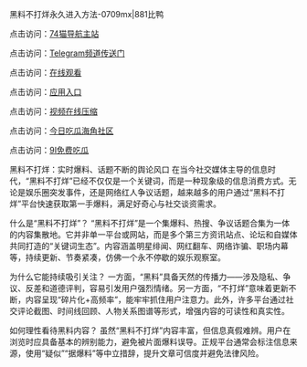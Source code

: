 黑料不打烊永久进入方法-0709mx|881比鸭

点击访问：<a href="https://74mao.com/">74猫导航主站</a>

点击访问：<a href="https://74mao.com/">Telegram频道传送门</a>

点击访问：<a href="https://heiliaotlyq53.pages.dev">在线观看</a>

点击访问：<a href="https://heiliao3gvg9x.pages.dev">应用入口</a>

点击访问：<a href="https://heiliaoxfe5rb.pages.dev">视频在线压缩</a>

点击访问：<a href="https://heiliaoubleqx.pages.dev">今日吃瓜海角社区</a>

点击访问：<a href="https://heiliao5s28gk.pages.dev ">9I免费吃瓜</a>


黑料不打烊：实时爆料、话题不断的舆论风口
在当今社交媒体主导的信息时代，“黑料不打烊”已经不仅仅是一个关键词，而是一种现象级的信息消费方式。无论是娱乐圈突发事件，还是网络红人争议话题，越来越多的用户通过“黑料不打烊”平台快速获取第一手爆料，满足好奇心与社交谈资需求。

什么是“黑料不打烊”？
“黑料不打烊”是一个集爆料、热搜、争议话题合集为一体的内容集散地。它并非单一平台或网站，而是多个第三方资讯站点、论坛和自媒体共同打造的“关键词生态”。内容涵盖明星绯闻、网红翻车、网络诈骗、职场内幕等，持续更新、节奏紧凑，仿佛一个永不停歇的娱乐观察室。

为什么它能持续吸引关注？
一方面，“黑料”具备天然的传播力——涉及隐私、争议、反差和道德评判，容易引发用户强烈情绪。另一方面，“不打烊”意味着更新不断，内容呈现“碎片化+高频率”，能牢牢抓住用户注意力。此外，许多平台通过社交评论截图、时间线回顾、人物关系图谱等形式，增强内容的可读性和真实性。

如何理性看待黑料内容？
虽然“黑料不打烊”内容丰富，但信息真假难辨。用户在浏览时应具备基本的辨别能力，避免被片面爆料误导。正规平台通常会标注信息来源，使用“疑似”“据爆料”等中立措辞，提升文章可信度并避免法律风险。


